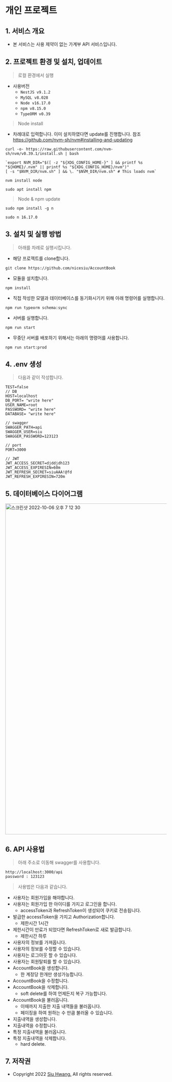 # 개인 프로젝트
## 1. 서비스 개요
- 본 서비스는 사용 제약이 없는 가계부 API 서비스입니다.
## 2. 프로젝트 환경 및 설치, 업데이트
> 로컬 환경에서 실행
- 사용버전
  - `NestJS v9.1.2`
  - `MySQL v8.028`
  - `Node v16.17.0`
  - `npm v8.15.0`
  - `TypeORM v0.39`
> Node install
- 차례대로 입력합니다. 이미 설치하였다면 update를 진행합니다. 참조 https://github.com/nvm-sh/nvm#installing-and-updating
```
curl -o- https://raw.githubusercontent.com/nvm-sh/nvm/v0.39.1/install.sh | bash
```
```
`export NVM_DIR="$([ -z "${XDG_CONFIG_HOME-}" ] && printf %s "${HOME}/.nvm" || printf %s "${XDG_CONFIG_HOME}/nvm")"
[ -s "$NVM_DIR/nvm.sh" ] && \. "$NVM_DIR/nvm.sh" # This loads nvm`
```
```
nvm install node
```
```
sudo apt install npm
```
> Node & npm update
```
sudo npm install -g n
```
```
sudo n 16.17.0
```

## 3. 설치 및 실행 방법
> 아래를 차례로 실행시킵니다.
- 해당 프로젝트를 clone합니다.
```
git clone https://github.com/nicesiu/AccountBook
```
- 모듈을 설치합니다.
```
npm install
```
- 직접 작성한 모델과 데이터베이스를 동기화시기키 위해 아래 명령어를 실행합니다.
```
npm run typeorm schema:sync
```
- 서버를 실행합니다.
```
npm run start
```
- 무중단 서버를 배포하기 위해서는 아래의 명령어를 사용합니다.
```
npm run start:prod
```

## 4. .env 생성
> 다음과 같이 작성합니다.
```
TEST=false
// DB
HOST=localhost
DB_PORT= "write here"
USER_NAME=root
PASSWORD= "write here"
DATABASE= "write here"

// swagger
SWAGGER_PATH=api
SWAGGER_USER=siu
SWAGGER_PASSWORD=123123

// port
PORT=3000

// JWT
JWT_ACCESS_SECRET=djddjdh123
JWT_ACCESS_EXPIRESIN=60m
JWT_REFRESH_SECRET=siuAAA!@fd
JWT_REFRESH_EXPIRESIN=720m
```

## 5. 데이터베이스 다이어그램
<img width="1035" alt="스크린샷 2022-10-06 오후 7 12 30" src="https://user-images.githubusercontent.com/87293880/194287389-b3b37685-3b28-400a-bf9e-e1956f33172b.png">



## 6. API 사용법
> 아래 주소로 이동해 swagger를 사용합니다.
```
http://localhost:3000/api
password : 123123
```
> 사용법은 다음과 같습니다.
- 사용자는 회원가입을 해야합니다.   
- 사용자는 회원가입 한 아이디를 가지고 로그인을 합니다.
  - accessToken과 RefreshToken이 생성되어 쿠키로 전송됩니다.   
- 발급한 accessToken을 가지고 Authorization합니다.
  - 제한시간 1시간
- 제한시간이 만료가 되었다면 RefreshToken로 새로 발급합니다.   
  - 제한시간 하루
- 사용자의 정보를 가져옵니다.   
- 사용자의 정보를 수정할 수 있습니다.   
- 사용자는 로그아웃 할 수 있습니다.   
- 사용자는 회원탈퇴를 할 수 있습니다.   
- AccountBook을 생성합니다.
  - 한 계정당 한개만 생성가능합니다.   
- AccountBook을 수정합니다.   
- AccountBook을 삭제합니다.
  - soft delete를 하여 언제든지 복구 가능합니다.   
- AccountBook을 불러옵니다.
  - 이때까지 지출한 지출 내역들을 불러옵니다.
  - 페이징을 하여 원하는 수 만큼 불러올 수 있습니다.   
- 지출내역을 생성합니다.   
- 지출내역을 수정합니다.   
- 특정 지출내역을 불러옵니다.   
- 특정 지출내역을 삭제합니다.
  - hard delete.  
## 7. 저작권
- Copyright 2022 [Siu Hwang.](https://github.com/cheimbus) All rights reserved.
